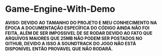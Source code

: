 # Game-Engine-With-Demo
**AVISO:
DEVIDO AO TAMANHO DO PROJETO E MEU CONHECIMENTO NA ÉPOCA A DOCUMENTAÇÃO ESPECÍFICA DO CÓDIGO AINDA NÃO FOI FEITA, ALÉM DE SER IMPOSSIVEL DE SE RODAR DEVIDO AO FATO QUE ARQUIVOS MAIORES QUE 25MB NÃO PODEM SER POSTADOS NO GITHUB, DEVIDO A ISSO A SOUNDTRACK DO JOGO NÃO ESTÁ DISPONIVEL ENTÃO PROVAVEL QUE NÃO RODARÁ.**
